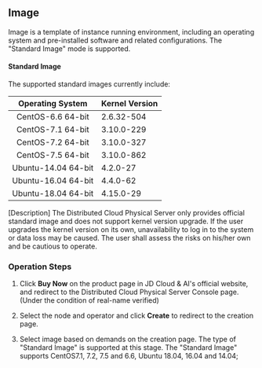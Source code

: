 ## Image

Image is a template of instance running environment, including an operating system and pre-installed software and related configurations. The "Standard Image" mode is supported.

#### Standard Image
The supported standard images currently include:

|Operating System|Kernel Version|
|:--:|:--|
|CentOS-6.6 64-bit|2.6.32-504|
|CentOS-7.1  64-bit|3.10.0-229|
|CentOS-7.2  64-bit|3.10.0-327|
|CentOS-7.5  64-bit|3.10.0-862|
|Ubuntu-14.04 64-bit|4.2.0-27|
|Ubuntu-16.04 64-bit|4.4.0-62|
|Ubuntu-18.04 64-bit|4.15.0-29|


[Description] The Distributed Cloud Physical Server only provides official standard image and does not support kernel version upgrade. If the user upgrades the kernel version on its own, unavailability to log in to the system or data loss may be caused. The user shall assess the risks on his/her own and be cautious to operate.

### Operation Steps

1. Click **Buy Now** on the product page in JD Cloud & AI's official website, and redirect to the Distributed Cloud Physical Server Console page. (Under the condition of real-name verified)

2. Select the node and operator and click **Create** to redirect to the creation page.

3. Select image based on demands on the creation page. The type of "Standard Image" is supported at this stage. The "Standard Image" supports CentOS7.1, 7.2, 7.5 and 6.6, Ubuntu 18.04, 16.04 and 14.04;
